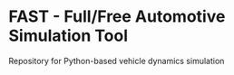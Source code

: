 # FAST - Full/Free Automotive Simulation Tool

Repository for Python-based vehicle dynamics simulation
